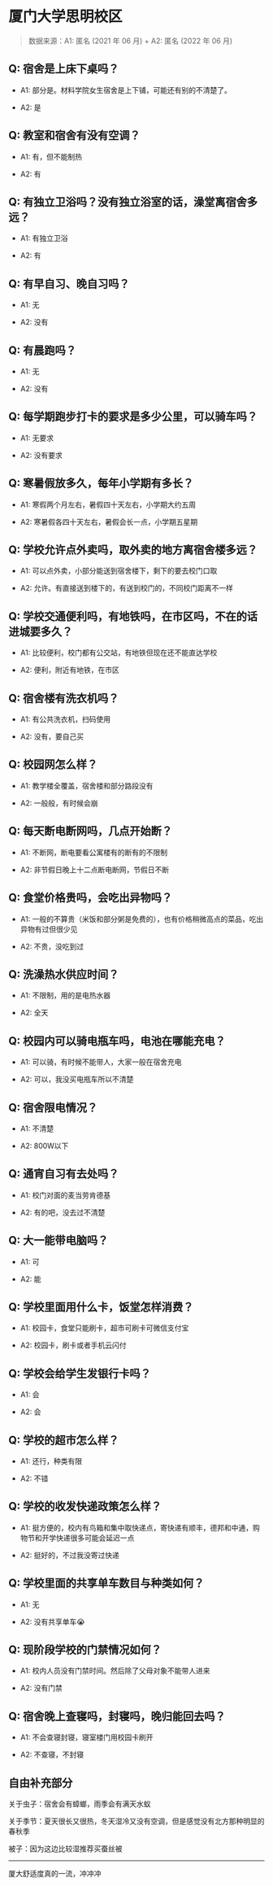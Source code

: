 # 厦门大学思明校区

> 数据来源：A1: 匿名 (2021 年 06 月) + A2: 匿名 (2022 年 06 月)

## Q: 宿舍是上床下桌吗？

- A1: 部分是。材料学院女生宿舍是上下铺，可能还有别的不清楚了。

- A2: 是

## Q: 教室和宿舍有没有空调？

- A1: 有，但不能制热

- A2: 有

## Q: 有独立卫浴吗？没有独立浴室的话，澡堂离宿舍多远？

- A1: 有独立卫浴

- A2: 有

## Q: 有早自习、晚自习吗？

- A1: 无

- A2: 没有

## Q: 有晨跑吗？

- A1: 无

- A2: 没有

## Q: 每学期跑步打卡的要求是多少公里，可以骑车吗？

- A1: 无要求

- A2: 没有要求

## Q: 寒暑假放多久，每年小学期有多长？

- A1: 寒假两个月左右，暑假四十天左右，小学期大约五周

- A2: 寒暑假各四十天左右，暑假会长一点，小学期五星期

## Q: 学校允许点外卖吗，取外卖的地方离宿舍楼多远？

- A1: 可以点外卖，小部分能送到宿舍楼下，剩下的要去校门口取

- A2: 允许。有直接送到楼下的，有送到校门的，不同校门距离不一样

## Q: 学校交通便利吗，有地铁吗，在市区吗，不在的话进城要多久？

- A1: 比较便利，校门都有公交站，有地铁但现在还不能直达学校

- A2: 便利，附近有地铁，在市区

## Q: 宿舍楼有洗衣机吗？

- A1: 有公共洗衣机，扫码使用

- A2: 没有，要自己买

## Q: 校园网怎么样？

- A1: 教学楼全覆盖，宿舍楼和部分路段没有

- A2: 一般般，有时候会崩

## Q: 每天断电断网吗，几点开始断？

- A1: 不断网，断电要看公寓楼有的断有的不限制

- A2: 非节假日晚上十二点断电断网，节假日不断

## Q: 食堂价格贵吗，会吃出异物吗？

- A1: 一般的不算贵（米饭和部分粥是免费的），也有价格稍微高点的菜品，吃出异物有过但很少见

- A2: 不贵，没吃到过

## Q: 洗澡热水供应时间？

- A1: 不限制，用的是电热水器

- A2: 全天

## Q: 校园内可以骑电瓶车吗，电池在哪能充电？

- A1: 可以骑，有时候不能带人，大家一般在宿舍充电

- A2: 可以，我没买电瓶车所以不清楚

## Q: 宿舍限电情况？

- A1: 不清楚

- A2: 800W以下

## Q: 通宵自习有去处吗？

- A1: 校门对面的麦当劳肯德基

- A2: 有的吧，没去过不清楚

## Q: 大一能带电脑吗？

- A1: 可

- A2: 能

## Q: 学校里面用什么卡，饭堂怎样消费？

- A1: 校园卡，食堂只能刷卡，超市可刷卡可微信支付宝

- A2: 校园卡，刷卡或者手机云闪付

## Q: 学校会给学生发银行卡吗？

- A1: 会

- A2: 会

## Q: 学校的超市怎么样？

- A1: 还行，种类有限

- A2: 不错

## Q: 学校的收发快递政策怎么样？

- A1: 挺方便的，校内有鸟箱和集中取快递点，寄快递有顺丰，德邦和中通，购物节和开学快递很多可能会延迟一点

- A2: 挺好的，不过我没寄过快递

## Q: 学校里面的共享单车数目与种类如何？

- A1: 无

- A2: 没有共享单车😭

## Q: 现阶段学校的门禁情况如何？

- A1: 校内人员没有门禁时间。然后除了父母对象不能带人进来

- A2: 没有门禁

## Q: 宿舍晚上查寝吗，封寝吗，晚归能回去吗？

- A1: 不会查寝封寝，寝室楼门用校园卡刷开

- A2: 不查寝，不封寝

## 自由补充部分

关于虫子：宿舍会有蟑螂，雨季会有满天水蚁

关于季节：夏天很长又很热，冬天湿冷又没有空调，但是感觉没有北方那种明显的春秋季

被子：因为这边比较湿推荐买蚕丝被

***

厦大舒适度真的一流，冲冲冲